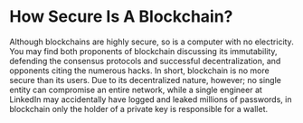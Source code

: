 # How Secure Is A Blockchain?

Although blockchains are highly secure, so is a computer with no electricity. You may find both proponents of blockchain discussing its immutability, defending the consensus protocols and successful decentralization, and opponents citing the numerous hacks. In short, blockchain is no more secure than its users. Due to its decentralized nature, however; no single entity can compromise an entire network, while a single engineer at LinkedIn may accidentally have logged and leaked millions of passwords, in blockchain only the holder of a private key is responsible for a wallet.